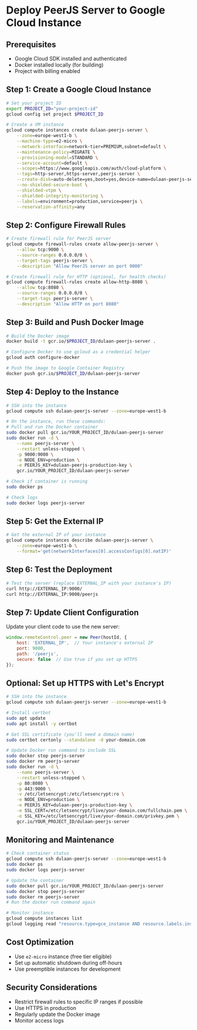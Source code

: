 # Deploy PeerJS Server to Google Cloud Instance

## Prerequisites
- Google Cloud SDK installed and authenticated
- Docker installed locally (for building)
- Project with billing enabled

## Step 1: Create a Google Cloud Instance

```bash
# Set your project ID
export PROJECT_ID="your-project-id"
gcloud config set project $PROJECT_ID

# Create a VM instance
gcloud compute instances create dulaan-peerjs-server \
    --zone=europe-west1-b \
    --machine-type=e2-micro \
    --network-interface=network-tier=PREMIUM,subnet=default \
    --maintenance-policy=MIGRATE \
    --provisioning-model=STANDARD \
    --service-account=default \
    --scopes=https://www.googleapis.com/auth/cloud-platform \
    --tags=http-server,https-server,peerjs-server \
    --create-disk=auto-delete=yes,boot=yes,device-name=dulaan-peerjs-server,image=projects/cos-cloud/global/images/family/cos-stable,mode=rw,size=10,type=pd-balanced \
    --no-shielded-secure-boot \
    --shielded-vtpm \
    --shielded-integrity-monitoring \
    --labels=environment=production,service=peerjs \
    --reservation-affinity=any
```

## Step 2: Configure Firewall Rules

```bash
# Create firewall rule for PeerJS server
gcloud compute firewall-rules create allow-peerjs-server \
    --allow tcp:9000 \
    --source-ranges 0.0.0.0/0 \
    --target-tags peerjs-server \
    --description "Allow PeerJS server on port 9000"

# Create firewall rule for HTTP (optional, for health checks)
gcloud compute firewall-rules create allow-http-8080 \
    --allow tcp:8080 \
    --source-ranges 0.0.0.0/0 \
    --target-tags peerjs-server \
    --description "Allow HTTP on port 8080"
```

## Step 3: Build and Push Docker Image

```bash
# Build the Docker image
docker build -t gcr.io/$PROJECT_ID/dulaan-peerjs-server .

# Configure Docker to use gcloud as a credential helper
gcloud auth configure-docker

# Push the image to Google Container Registry
docker push gcr.io/$PROJECT_ID/dulaan-peerjs-server
```

## Step 4: Deploy to the Instance

```bash
# SSH into the instance
gcloud compute ssh dulaan-peerjs-server --zone=europe-west1-b

# On the instance, run these commands:
# Pull and run the Docker container
sudo docker pull gcr.io/YOUR_PROJECT_ID/dulaan-peerjs-server
sudo docker run -d \
    --name peerjs-server \
    --restart unless-stopped \
    -p 9000:9000 \
    -e NODE_ENV=production \
    -e PEERJS_KEY=dulaan-peerjs-production-key \
    gcr.io/YOUR_PROJECT_ID/dulaan-peerjs-server

# Check if container is running
sudo docker ps

# Check logs
sudo docker logs peerjs-server
```

## Step 5: Get the External IP

```bash
# Get the external IP of your instance
gcloud compute instances describe dulaan-peerjs-server \
    --zone=europe-west1-b \
    --format='get(networkInterfaces[0].accessConfigs[0].natIP)'
```

## Step 6: Test the Deployment

```bash
# Test the server (replace EXTERNAL_IP with your instance's IP)
curl http://EXTERNAL_IP:9000/
curl http://EXTERNAL_IP:9000/peerjs
```

## Step 7: Update Client Configuration

Update your client code to use the new server:

```javascript
window.remoteControl.peer = new Peer(hostId, {
    host: 'EXTERNAL_IP',  // Your instance's external IP
    port: 9000,
    path: '/peerjs',
    secure: false  // Use true if you set up HTTPS
});
```

## Optional: Set up HTTPS with Let's Encrypt

```bash
# SSH into the instance
gcloud compute ssh dulaan-peerjs-server --zone=europe-west1-b

# Install certbot
sudo apt update
sudo apt install -y certbot

# Get SSL certificate (you'll need a domain name)
sudo certbot certonly --standalone -d your-domain.com

# Update Docker run command to include SSL
sudo docker stop peerjs-server
sudo docker rm peerjs-server
sudo docker run -d \
    --name peerjs-server \
    --restart unless-stopped \
    -p 80:8080 \
    -p 443:9000 \
    -v /etc/letsencrypt:/etc/letsencrypt:ro \
    -e NODE_ENV=production \
    -e PEERJS_KEY=dulaan-peerjs-production-key \
    -e SSL_CERT=/etc/letsencrypt/live/your-domain.com/fullchain.pem \
    -e SSL_KEY=/etc/letsencrypt/live/your-domain.com/privkey.pem \
    gcr.io/YOUR_PROJECT_ID/dulaan-peerjs-server
```

## Monitoring and Maintenance

```bash
# Check container status
gcloud compute ssh dulaan-peerjs-server --zone=europe-west1-b
sudo docker ps
sudo docker logs peerjs-server

# Update the container
sudo docker pull gcr.io/YOUR_PROJECT_ID/dulaan-peerjs-server
sudo docker stop peerjs-server
sudo docker rm peerjs-server
# Run the docker run command again

# Monitor instance
gcloud compute instances list
gcloud logging read "resource.type=gce_instance AND resource.labels.instance_id=INSTANCE_ID"
```

## Cost Optimization

- Use `e2-micro` instance (free tier eligible)
- Set up automatic shutdown during off-hours
- Use preemptible instances for development

## Security Considerations

- Restrict firewall rules to specific IP ranges if possible
- Use HTTPS in production
- Regularly update the Docker image
- Monitor access logs